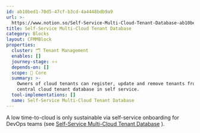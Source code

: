 ```yaml
---
id: ab10bed1-70d5-47cf-b3cd-4a4448bdb9a9
url: >-
  https://www.notion.so/Self-Service-Multi-Cloud-Tenant-Database-ab10bed170d547cfb3cd4a4448bdb9a9
title: Self-Service Multi-Cloud Tenant Database
category: Blocks
layout: CFMMBlock
properties:
  cluster: 🗂 Tenant Management
  enables: []
  journey-stage: ⭐️⭐️
  depends-on: []
  scope: 🏢 Core
  summary: >-
    Owners of cloud tenants can register, update and remove tenants from a
    central cloud tenant database in self service.
  tool-implementations: []
  name: Self-Service Multi-Cloud Tenant Database
---
```


A low time-to-cloud is only sustainable via self-service onboarding for DevOps teams (see [Self-Service Multi-Cloud Tenant Database](/explore/blocks/self-service-multi-cloud-tenant-database.md) ).